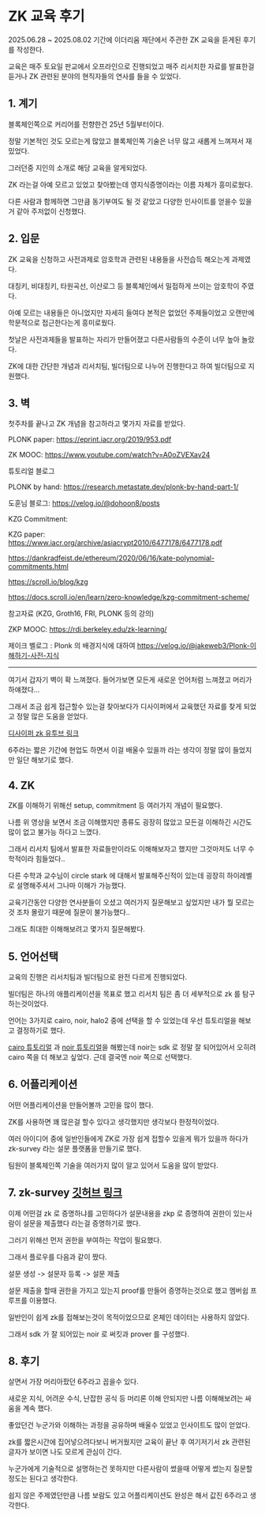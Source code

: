 # ZK 교육 후기

2025.06.28 ~ 2025.08.02 기간에 이더리움 재단에서 주관한 ZK 교육을 듣게된 후기를 작성한다.

교육은 매주 토요일 판교에서 오프라인으로 진행되었고 매주 리서치한 자료를 발표한걸 듣거나 ZK 관련된 분야의 현직자들의 연사를 들을 수 있었다.

## 1. 계기

블록체인쪽으로 커리어를 전향한건 25년 5월부터이다.

정말 기본적인 것도 모르는게 많았고 블록체인쪽 기술은 너무 많고 새롭게 느껴져서 재밌었다.

그러던중 지인의 소개로 해당 교육을 알게되었다.

ZK 라는걸 아예 모르고 있었고 찾아봤는데 영지식증명이라는 이름 자체가 흥미로웠다.

다른 사람과 함께하면 그만큼 동기부여도 될 것 같았고 다양한 인사이트를 얻을수 있을거 같아 주저없이 신청했다.

## 2. 입문

ZK 교육을 신청하고 사전과제로 암호학과 관련된 내용들을 사전습득 해오는게 과제였다.

대칭키, 비대칭키, 타원곡선, 이산로그 등 블록체인에서 밀접하게 쓰이는 암호학이 주였다.

아예 모르는 내용들은 아니었지만 자세히 들여다 본적은 없었던 주제들이었고 오랜만에 학문적으로 접근한다는게 흥미로웠다.

첫날은 사전과제들을 발표하는 자리가 만들어졌고 다른사람들의 수준이 너무 높아 놀랐다.

ZK에 대한 간단한 개념과 리서치팀, 빌더팀으로 나누어 진행한다고 하여 빌더팀으로 지원했다.

## 3. 벽

첫주차를 끝나고 ZK 개념을 참고하라고 몇가지 자료를 받았다.

PLONK paper: https://eprint.iacr.org/2019/953.pdf

ZK MOOC: https://www.youtube.com/watch?v=A0oZVEXav24

튜토리얼 블로그

PLONK by hand: https://research.metastate.dev/plonk-by-hand-part-1/

도훈님 블로그: https://velog.io/@dohoon8/posts

KZG Commitment:

KZG paper: https://www.iacr.org/archive/asiacrypt2010/6477178/6477178.pdf

https://dankradfeist.de/ethereum/2020/06/16/kate-polynomial-commitments.html

https://scroll.io/blog/kzg

https://docs.scroll.io/en/learn/zero-knowledge/kzg-commitment-scheme/

참고자료 (KZG, Groth16, FRI, PLONK 등의 강의)

ZKP MOOC: https://rdi.berkeley.edu/zk-learning/

제이크 벨로그 : Plonk 의 배경지식에 대하여 https://velog.io/@jakeweb3/Plonk-이해하기-사전-지식

---

여기서 갑자기 벽이 확 느껴졌다. 들어가보면 모든게 새로운 언어처럼 느껴졌고 머리가 하얘졌다...

그래서 조금 쉽게 접근할수 있는걸 찾아보다가 디사이퍼에서 교육했던 자료를 찾게 되었고 정말 많은 도움을 얻었다.

[디사이퍼 zk 유투브 링크](https://www.youtube.com/watch?v=8LwaBkFTV88)

6주라는 짧은 기간에 현업도 하면서 이걸 배울수 있을까 라는 생각이 정말 많이 들었지만 일단 해보기로 했다.

## 4. ZK

ZK를 이해하기 위해선 setup, commitment 등 여러가지 개념이 필요했다.

나름 위 영상을 보면서 조금 이해했지만 종류도 굉장히 많았고 모든걸 이해하긴 시간도 많이 없고 불가능 하다고 느꼈다.

그래서 리서치 팀에서 발표한 자료들만이라도 이해해보자고 했지만 그것마저도 너무 수학적이라 힘들었다..

다른 수학과 교수님이 circle stark 에 대해서 발표해주신적이 있는데 굉장히 하이레벨로 설명해주셔서 그나마 이해가 가능했다.

교육기간동안 다양한 연사분들이 오셨고 여러가지 질문해보고 싶었지만 내가 뭘 모르는것 조차 몰랐기 때문에 질문이 불가능했다..

그래도 최대한 이해해보려고 몇가지 질문해봤다.

## 5. 언어선택

교육의 진행은 리서치팀과 빌더팀으로 완전 다르게 진행되었다.

빌더팀은 하나의 애플리케이션을 목표로 했고 리서치 팀은 좀 더 세부적으로 zk 를 탐구하는것이었다.

언어는 3가지로 cairo, noir, halo2 중에 선택을 할 수 있었는데 우선 튜토리얼을 해보고 결정하기로 했다.

[cairo 튜토리얼](https://github.com/TeTedo/blog-code/tree/main/zk-start-cairo) 과 [noir 튜토리얼](https://github.com/TeTedo/blog-code/tree/main/zk-start-noir)을 해봤는데 noir는 sdk 로 정말 잘 되어있어서 오히려 cairo 쪽을 더 해보고 싶었다. 근데 결국엔 noir 쪽으로 선택했다.

## 6. 어플리케이션

어떤 어플리케이션을 만들어볼까 고민을 많이 했다.

ZK를 사용하면 꽤 많은걸 할수 있다고 생각했지만 생각보다 한정적이었다.

여러 아이디어 중에 일반인들에게 ZK로 가장 쉽게 접할수 있을게 뭐가 있을까 하다가 zk-survey 라는 설문 플랫폼을 만들기로 했다.

팀원이 블록체인쪽 기술을 여러가지 많이 알고 있어서 도움을 많이 받았다.

## 7. zk-survey [깃허브 링크](https://github.com/ZK-Proofer/zk-survey)

이제 어떤걸 zk 로 증명하냐를 고민하다가 설문내용을 zkp 로 증명하여 권한이 있는사람이 설문을 제출했다 라는걸 증명하기로 했다.

그러기 위해선 먼저 권한을 부여하는 작업이 필요했다.

그래서 플로우를 다음과 같이 짰다.

설문 생성 -> 설문자 등록 -> 설문 제출

설문 제출을 할때 권한을 가지고 있는지 proof를 만들어 증명하는것으로 했고 멤버쉽 프루프를 이용했다.

일반인이 쉽게 zk를 접해보는것이 목적이었으므로 온체인 데이터는 사용하지 않았다.

그래서 sdk 가 잘 되어있는 noir 로 써킷과 prover 를 구성했다.

## 8. 후기

살면서 가장 머리아팠던 6주라고 꼽을수 있다.

새로운 지식, 어려운 수식, 난잡한 공식 등 머리론 이해 안되지만 나름 이해해보려는 싸움을 계속 했다.

좋았던건 누군가와 이해하는 과정을 공유하며 배울수 있었고 인사이트도 많이 얻었다.

zk를 짧은시간에 집어넣으려다보니 버거웠지만 교육이 끝난 후 여기저기서 zk 관련된 글자가 보이면 나도 모르게 관심이 간다.

누군가에게 기술적으로 설명하는건 못하지만 다른사람이 썼을때 어떻게 썼는지 질문할 정도는 된다고 생각한다.

쉽지 않은 주제였던만큼 나름 보람도 있고 어플리케이션도 완성은 해서 값진 6주라고 생각한다.
